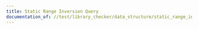 ```yaml
---
title: Static Range Inversion Query
documentation_of: //test/library_checker/data_structure/static_range_inversion_query.test.py
---
```

